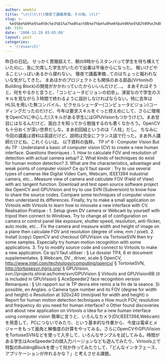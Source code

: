 ```yaml
---
author: ameblo
title: "\n\t\t\t\t徹夜で講義準備、その後。\t\t"
slug: >-
  %e5%be%b9%e5%a4%9c%e3%81%a7%e8%ac%9b%e7%be%a9%e6%ba%96%e5%82%99%e3%80%81%e3%81%9d%e3%81%ae%e5%be%8c%e3%80%82
id: 3101
date: '2006-11-29 03:05:09'
layout: post
categories:
  - '[research]'
---
```


昨日の日記。 せっかく貫徹超えて、朝の9時からスタンバって学生を待ち構えていたのに、急に欠席した学生がいたので出番は午後からになった。 眠いけどやることいっぱいあるから寝れない。 徹夜で講義準備…てのはちょっと報われないな気がしてきた。 まあほかのプロジェクトとも関係のある部品(VirtoolsのBuilding Block)の開発がかかわっていたからいいんだけど…。 まあそれはそうと、何をやるかと言うと、「コンピュータビジョンの初歩」。演習なので学生のスキルを見ながら３時間で終わるように設計しなければならない。特に去年はHLSLを用いた無コンパイル、ピクセルシェーダー(コンピュータビジョン)コーディングだったのだけど、今年は要求スキルをぐっと控えめにして、さらに環境をOpenCVに中心した(スキルがある学生にはGPUVisionもつかうけど)。まあ甘目にはなるんだけど、面白さを知ってから勉強するのも悪くなかろう。OpenCVも十分おくが深い世界だしな。まあ初回組というのは「人柱」だし。 ちなみに今回の講義は資料は英語だけど、説明は完全にフランス語で行った。まあ外人講師だけどね、これぐらいは。 以下資料の抜粋。 TP n° 6 : Computer Vision But du TP : Understand a basic of computer vision (CV) to create a new human interface. Questions theoriques : 1\. How to calculate FOV and resolution of detection with actual camera setup? 2\. What kinds of techniques do exist for human motion detection? 3\. What are the characteristics, advantage and weak points of computer vision? Ce qu’il faut savoir : Try to use several types of cameras like Digital Video Cam, Webcam, IEEE1394 industrial camera, etc… Measure view of camera and calculate FOV (Field of View) with arc tangent function. Download and test open source software project like OpenCV and GPUVision and try to use SVN (Subversion) to know how to share the source codes. Compare some techniques of computer vision then understand its differences. Finally, try to make a small application on Virtools with Virtools to learn how to innovate a new interface with CV. Realisation Pratique : 1\. Setup given DV camera or Webcam by yourself with tripod then connect to Windows. Try to change all of configuration on camera or control panel like exposure, shutter speed, resolution, anti-flicker, auto mode, etc… Fix the camera and measure width and height of image on a plane then calculate FOV and resolution (degree of view, mm / pixel). 2\. Install (copy) OpenCV and checkout GPUVision via TortoiseSVN then try some samples. Especially try human motion recognition with some applications. 3\. Try to modify source code and connect to Virtools to make a new application. Ce qu’il faut utiliser : § Le dossier TP4, 6 et document supplementates. § Webcam, DV , driver, scale § OpenCV, http://www.intel.com/technology/computing/opencv/ § TortoiseSVN, http://tortoisesvn.tigris.org/ § GPUVision, svn://projects.shirai.as/home/svn/GPUVision § Virtools and GPUVisionBB (it is included in GPUVision) § AceSpeeder2 face recognition version Remarques : § Un rapport sur le TP devra etre remis a la fin de la seance. Si possible, en Anglais. o Camera type number and its FOV (degree for width and height) o Resolution at 320x240 (mm/pixel for width and height) o Report for human motion detection techniques o How much FOV, resolution and frequency do you need for human interface? o Other found discoveries and about new application on Virtools o Idea for a new human interface using computer vision 簡単に言うと、いろんなカメラ(DV,IEEE1394,Webcam)を用意して、PCにつないでみたり、という基本的な作業から、今度は電卓とメジャーをもって画角と解像度の計算をやってみる。さらにOpenCVやGPUVisionをTortoiseSVNなどを使って入手して、いろんなサンプルを試してみる。時間がある学生はAceSpeeder2の顔入力バージョンなども遊んでみたり、Virtools上で特製のBuildingBlockを使って何か作ってみたりして、「どんなインタフェース、アプリケーションが作れるかな？」と考えさせる課題。